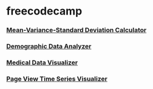 # freecodecamp

<a href="https://github.com/DeepakLinus/Mean-Variance-Standard-Deviation-Calculator"><h3>Mean-Variance-Standard Deviation Calculator</h3></a>

<a href="https://github.com/DeepakLinus/Demographic-Data-Analyzer"><h3>Demographic Data Analyzer</h3></a>

<a href="https://github.com/DeepakLinus/Medical-Data-Visualizer"><h3>Medical Data Visualizer</h3></a>

<a href="https://github.com/DeepakLinus/Page-View-Time-Series-Visualizer"><h3>Page View Time Series Visualizer</h3></a>
